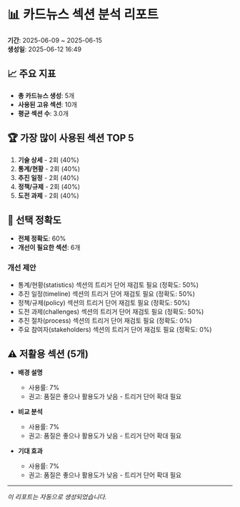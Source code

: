 # 📊 카드뉴스 섹션 분석 리포트

**기간**: 2025-06-09 ~ 2025-06-15  
**생성일**: 2025-06-12 16:49

## 📈 주요 지표

- **총 카드뉴스 생성**: 5개
- **사용된 고유 섹션**: 10개
- **평균 섹션 수**: 3.0개

## 🏆 가장 많이 사용된 섹션 TOP 5

1. **기술 상세** - 2회 (40%)
2. **통계/현황** - 2회 (40%)
3. **추진 일정** - 2회 (40%)
4. **정책/규제** - 2회 (40%)
5. **도전 과제** - 2회 (40%)

## 🎯 선택 정확도

- **전체 정확도**: 60%
- **개선이 필요한 섹션**: 6개

### 개선 제안
- 통계/현황(statistics) 섹션의 트리거 단어 재검토 필요 (정확도: 50%)
- 추진 일정(timeline) 섹션의 트리거 단어 재검토 필요 (정확도: 50%)
- 정책/규제(policy) 섹션의 트리거 단어 재검토 필요 (정확도: 50%)
- 도전 과제(challenges) 섹션의 트리거 단어 재검토 필요 (정확도: 50%)
- 추진 절차(process) 섹션의 트리거 단어 재검토 필요 (정확도: 0%)
- 주요 참여자(stakeholders) 섹션의 트리거 단어 재검토 필요 (정확도: 0%)

## ⚠️ 저활용 섹션 (5개)

- **배경 설명**
  - 사용률: 7%
  - 권고: 품질은 좋으나 활용도가 낮음 - 트리거 단어 확대 필요

- **비교 분석**
  - 사용률: 7%
  - 권고: 품질은 좋으나 활용도가 낮음 - 트리거 단어 확대 필요

- **기대 효과**
  - 사용률: 7%
  - 권고: 품질은 좋으나 활용도가 낮음 - 트리거 단어 확대 필요


---
*이 리포트는 자동으로 생성되었습니다.*